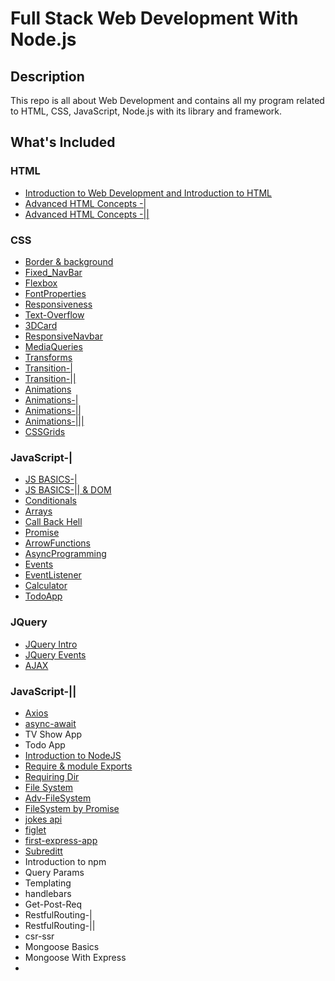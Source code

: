# Full Stack Web Development With Node.js


## Description

 This repo is all about Web Development and contains all my program related to HTML, CSS, JavaScript, Node.js with its library and framework.


## What's Included

### HTML

- [Introduction to Web Development and Introduction to HTML](https://github.com/iaman877/Web-dev/tree/master/Full%20stack_with%20NodeJs/Task-1)
- [Advanced HTML Concepts -|](https://github.com/iaman877/Web-dev/tree/master/Full%20stack_with%20NodeJs/Task-5/HTML/Embedding-Media-Elements)
- [Advanced HTML Concepts -||](https://github.com/iaman877/Web-dev/tree/master/Full%20stack_with%20NodeJs/Task-5/CCS/phase-1)


### CSS

- [Border & background](https://github.com/iaman877/Web-dev/tree/master/Full%20stack_with%20NodeJs/Task-5/CCS/phase-5/Border%26background)
- [Fixed_NavBar](https://github.com/iaman877/Web-dev/tree/master/Full%20stack_with%20NodeJs/Task-5/CCS/phase-5/Fixed_NavBar) 
- [Flexbox](https://github.com/iaman877/Web-dev/tree/master/Full%20stack_with%20NodeJs/Task-5/CCS/phase-5/Flexbox)
- [FontProperties](https://github.com/iaman877/Web-dev/tree/master/Full%20stack_with%20NodeJs/Task-5/CCS/phase-5/FontProperties)
- [Responsiveness](https://github.com/iaman877/Web-dev/tree/master/Full%20stack_with%20NodeJs/Task-5/CCS/phase-5/Responsiveness)
- [Text-Overflow](https://github.com/iaman877/Web-dev/tree/master/Full%20stack_with%20NodeJs/Task-5/CCS/phase-5/Text-Overflow)
- [3DCard](https://github.com/iaman877/Web-dev/tree/master/Full%20stack_with%20NodeJs/Task-5/CCS/phase-6/3DCard)
- [ResponsiveNavbar](https://github.com/iaman877/Web-dev/tree/master/Full%20stack_with%20NodeJs/Task-5/CCS/phase-6/ResponsiveNavbar)
- [MediaQueries](https://github.com/iaman877/Web-dev/tree/master/Full%20stack_with%20NodeJs/Task-5/CCS/phase-6/MediaQueries)
- [Transforms](https://github.com/iaman877/Web-dev/tree/master/Full%20stack_with%20NodeJs/Task-5/CCS/phase-6/Transforms)
- [Transition-|](https://github.com/iaman877/Web-dev/tree/master/Full%20stack_with%20NodeJs/Task-5/CCS/phase-6/Transition)
- [Transition-||](https://github.com/iaman877/Web-dev/tree/master/Full%20stack_with%20NodeJs/Task-5/CCS/phase-6/Transition2)
- [Animations](https://github.com/iaman877/Web-dev/tree/master/Full%20stack_with%20NodeJs/Task-5/CCS/phase-7/Animations)
- [Animations-|](https://github.com/iaman877/Web-dev/tree/master/Full%20stack_with%20NodeJs/Task-5/CCS/phase-7/Animations-1)
- [Animations-||](https://github.com/iaman877/Web-dev/tree/master/Full%20stack_with%20NodeJs/Task-5/CCS/phase-7/Animations-2)
- [Animations-|||](https://github.com/iaman877/Web-dev/tree/master/Full%20stack_with%20NodeJs/Task-5/CCS/phase-7/Animations-3)
- [CSSGrids](https://github.com/iaman877/Web-dev/tree/master/Full%20stack_with%20NodeJs/Task-5/CCS/phase-7/CSSGrids)
  
### JavaScript-|

- [JS BASICS-|](https://github.com/iaman877/Web-dev/tree/master/Full%20stack_with%20NodeJs/Task-5/JavaScript/JSIntro)
- [JS BASICS-|| & DOM ](https://github.com/iaman877/Web-dev/tree/master/Full%20stack_with%20NodeJs/Task-5/JavaScript/HarryJS)
- [Conditionals](https://github.com/iaman877/Web-dev/tree/master/Full%20stack_with%20NodeJs/Task-5/JavaScript/phase-9/Conditionals)
- [Arrays](https://github.com/iaman877/Web-dev/tree/master/Full%20stack_with%20NodeJs/Task-5/JavaScript/phase-9/Arrays)
- [Call Back Hell](https://github.com/iaman877/Web-dev/tree/master/Full%20stack_with%20NodeJs/Task-5/JavaScript/phase-11/CallBackHell)
- [Promise](https://github.com/iaman877/Web-dev/tree/master/Full%20stack_with%20NodeJs/Task-5/JavaScript/phase-11/Promise)
- [ArrowFunctions](https://github.com/iaman877/Web-dev/tree/master/Full%20stack_with%20NodeJs/Task-5/JavaScript/phase-11/ArrowFunctions)
- [AsyncProgramming](https://github.com/iaman877/Web-dev/tree/master/Full%20stack_with%20NodeJs/Task-5/JavaScript/phase-11/AsyncProgramming)
- [Events](https://github.com/iaman877/Web-dev/tree/master/Full%20stack_with%20NodeJs/Task-5/JavaScript/Phase-13/Events)
- [EventListener](https://github.com/iaman877/Web-dev/tree/master/Full%20stack_with%20NodeJs/Task-5/JavaScript/Phase-13/EventListener)
- [Calculator](https://github.com/iaman877/Web-dev/tree/master/Full%20stack_with%20NodeJs/Task-5/JavaScript/Phase-13/Calculator)
- [TodoApp](https://github.com/iaman877/Web-dev/tree/master/Full%20stack_with%20NodeJs/Task-5/JavaScript/Phase-13/TodoApp)
 
### JQuery

- [JQuery Intro](https://github.com/iaman877/Web-dev/tree/master/Full%20stack_with%20NodeJs/Task-5/JQuery/Phase-14/JQueryIntro)
- [JQuery Events](https://github.com/iaman877/Web-dev/tree/master/Full%20stack_with%20NodeJs/Task-5/JQuery/Phase-14/JQueryEvents)
- [AJAX](https://github.com/iaman877/Web-dev/tree/master/Full%20stack_with%20NodeJs/Task-5/Phase-15/AJAX)


### JavaScript-||
- [Axios](https://github.com/iaman877/Web-dev/tree/master/Full%20stack_with%20NodeJs/Task-5/Phase-15/Axios)
- [async-await](https://github.com/iaman877/Web-dev/tree/master/Full%20stack_with%20NodeJs/Task-5/Phase-15/async-await)
- TV Show App
- Todo App
- [Introduction to NodeJS](https://github.com/iaman877/Web-dev/tree/master/Full%20stack_with%20NodeJs/Task-5/Phase-16/NodeJSIntro)
- [Require & module Exports](https://github.com/iaman877/Web-dev/tree/master/Full%20stack_with%20NodeJs/Task-5/Phase-16/Require%26moduleExports)
- [Requiring Dir](https://github.com/iaman877/Web-dev/tree/master/Full%20stack_with%20NodeJs/Task-5/Phase-16/RequiringDir)
- [File System](https://github.com/iaman877/Web-dev/tree/master/Full%20stack_with%20NodeJs/Task-5/Phase-16/FileSystem)
- [Adv-FileSystem](https://github.com/iaman877/Web-dev/tree/master/Full%20stack_with%20NodeJs/Task-5/Phase-16/FileSystemAdv)
- [FileSystem by Promise](https://github.com/iaman877/Web-dev/tree/master/Full%20stack_with%20NodeJs/Task-5/Phase-17/FileSystemPromise)
- [jokes api](https://github.com/iaman877/Web-dev/tree/master/Full%20stack_with%20NodeJs/Task-5/Phase-17/jokes)
- [figlet](https://github.com/iaman877/Web-dev/tree/master/Full%20stack_with%20NodeJs/Task-5/Phase-17/figlet)
- [first-express-app](https://github.com/iaman877/Web-dev/tree/master/Full%20stack_with%20NodeJs/Task-5/Phase-17/first-express-app)
- [Subreditt](https://github.com/iaman877/Web-dev/tree/master/Full%20stack_with%20NodeJs/Task-5/Phase-17/subreditt-demo)
- Introduction to npm
- Query Params
- Templating
- handlebars
- Get-Post-Req
- RestfulRouting-|
- RestfulRouting-||
- csr-ssr
- Mongoose Basics
- Mongoose With Express
- 




